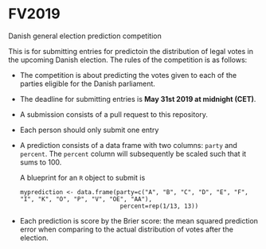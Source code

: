 # FV2019
Danish general election prediction competition

This is for submitting entries for predictoin the distribution of legal votes in the upcoming Danish election. The rules of the competition is as follows:

*   The competition is about predicting the votes given to each of the parties eligible for the Danish parliament.
*   The deadline for submitting entries is **May 31st 2019 at midnight (CET)**.
*   A submission consists of a pull request to this repository. 
*   Each person should only submit one entry
*   A prediction consists of a data frame with two columns: `party` and `percent`. The `percent` column will subsequently be scaled such that it sums to 100.

    A blueprint for an `R` object to submit is
    
    ```
    myprediction <- data.frame(party=c("A", "B", "C", "D", "E", "F", "I", "K", "O", "P", "V", "OE", "AA"),
                                percent=rep(1/13, 13))
    ```

*    Each prediction is score by the Brier score: the mean squared prediction error when comparing to the actual distribution of votes after the election.
